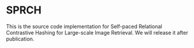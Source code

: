 # SPRCH
This is the source code implementation for Self-paced Relational Contrastive Hashing for Large-scale Image Retrieval. We will release it after publication.
